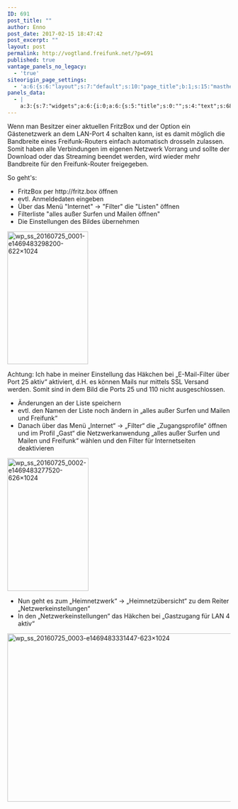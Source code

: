 ```yaml
---
ID: 691
post_title: ""
author: Enno
post_date: 2017-02-15 18:47:42
post_excerpt: ""
layout: post
permalink: http://vogtland.freifunk.net/?p=691
published: true
vantage_panels_no_legacy:
  - 'true'
siteorigin_page_settings:
  - 'a:6:{s:6:"layout";s:7:"default";s:10:"page_title";b:1;s:15:"masthead_margin";b:1;s:13:"footer_margin";b:1;s:13:"hide_masthead";b:0;s:19:"hide_footer_widgets";b:0;}'
panels_data:
  - |
    a:3:{s:7:"widgets";a:6:{i:0;a:6:{s:5:"title";s:0:"";s:4:"text";s:687:"<p>Wenn man Besitzer einer aktuellen FritzBox und der Option ein Gästenetzwerk an dem LAN-Port 4 schalten kann, ist es damit möglich die Bandbreite eines Freifunk-Routers einfach automatisch drosseln zulassen. Somit haben alle Verbindungen im eigenen Netzwerk Vorrang und sollte der Download oder das Streaming beendet werden, wird wieder mehr Bandbreite für den Freifunk-Router freigegeben.</p><p>So geht's:</p><ul><li>FritzBox per http://fritz.box öffnen</li><li>evtl. Anmeldedaten eingeben</li><li>Über das Menü "Internet" -&gt; "Filter" die "Listen" öffnen</li><li>Filterliste "alles außer Surfen und Mailen öffnen"</li><li>Die Einstellungen des Bildes übernehmen</li></ul>";s:20:"text_selected_editor";s:7:"tinymce";s:5:"autop";b:1;s:12:"_sow_form_id";s:13:"58a4c78c91279";s:11:"panels_info";a:7:{s:5:"class";s:31:"SiteOrigin_Widget_Editor_Widget";s:3:"raw";b:0;s:4:"grid";i:0;s:4:"cell";i:0;s:2:"id";i:0;s:9:"widget_id";s:36:"5092ce25-4382-4ef4-9749-b243279475af";s:5:"style";a:1:{s:18:"background_display";s:4:"tile";}}}i:1;a:13:{s:5:"image";i:740;s:14:"image_fallback";s:0:"";s:4:"size";s:6:"medium";s:5:"align";s:7:"default";s:5:"title";s:0:"";s:14:"title_position";s:6:"hidden";s:3:"alt";s:0:"";s:3:"url";s:0:"";s:5:"bound";b:1;s:12:"_sow_form_id";s:13:"58a4c7c8b65a8";s:10:"new_window";b:0;s:10:"full_width";b:0;s:11:"panels_info";a:7:{s:5:"class";s:30:"SiteOrigin_Widget_Image_Widget";s:3:"raw";b:0;s:4:"grid";i:0;s:4:"cell";i:0;s:2:"id";i:1;s:9:"widget_id";s:36:"d6cf19e4-ce86-4d00-8ac3-44a79c77ba3a";s:5:"style";a:1:{s:18:"background_display";s:4:"tile";}}}i:2;a:6:{s:5:"title";s:0:"";s:4:"text";s:783:"<p><span class="s2">Achtung: Ich habe in meiner Einstellung das Häkchen bei „E-Mail-Filter über Port 25 aktiv“ aktiviert, d.H. es können Mails nur mittels SSL Versand werden. Somit sind in dem Bild die Ports 25 und 110 nicht ausgeschlossen.</span></p><ul class="ol1"><li class="li1"><span class="s2">Änderungen an der Liste speichern</span></li><li class="li1"><span class="s2">evtl. den Namen der Liste noch ändern in „alles außer Surfen und Mailen und Freifunk“</span></li><li class="li1"><span class="s2">Danach über das Menü „Internet“ -&gt; „Filter“ die „Zugangsprofile“ öffnen und im Profil „Gast“ die Netzwerkanwendung „alles außer Surfen und Mailen und Freifunk“ wählen und den Filter für Internetseiten deaktivieren</span></li></ul>";s:20:"text_selected_editor";s:7:"tinymce";s:5:"autop";b:1;s:12:"_sow_form_id";s:13:"58a4c7cd1d429";s:11:"panels_info";a:7:{s:5:"class";s:31:"SiteOrigin_Widget_Editor_Widget";s:3:"raw";b:0;s:4:"grid";i:0;s:4:"cell";i:0;s:2:"id";i:2;s:9:"widget_id";s:36:"4d0964fd-5826-4155-a9b6-6027277a292b";s:5:"style";a:1:{s:18:"background_display";s:4:"tile";}}}i:3;a:13:{s:5:"image";i:741;s:14:"image_fallback";s:0:"";s:4:"size";s:6:"medium";s:5:"align";s:7:"default";s:5:"title";s:0:"";s:14:"title_position";s:6:"hidden";s:3:"alt";s:0:"";s:3:"url";s:0:"";s:5:"bound";b:1;s:12:"_sow_form_id";s:13:"58a4c8415305d";s:10:"new_window";b:0;s:10:"full_width";b:0;s:11:"panels_info";a:7:{s:5:"class";s:30:"SiteOrigin_Widget_Image_Widget";s:3:"raw";b:0;s:4:"grid";i:0;s:4:"cell";i:0;s:2:"id";i:3;s:9:"widget_id";s:36:"71b2d52e-8d6a-4127-ac1a-f7824fc30485";s:5:"style";a:1:{s:18:"background_display";s:4:"tile";}}}i:4;a:6:{s:5:"title";s:0:"";s:4:"text";s:304:"<ul class="ol1"><li class="li1"><span class="s2">Nun geht es zum „Heimnetzwerk“ -&gt; „Heimnetzübersicht“ zu dem Reiter „Netzwerkeinstellungen“</span></li><li class="li1"><span class="s2">In den „Netzwerkeinstellungen“ das Häkchen bei „Gastzugang für LAN 4 aktiv“</span></li></ul>";s:20:"text_selected_editor";s:7:"tinymce";s:5:"autop";b:1;s:12:"_sow_form_id";s:13:"58a4c87b5ddbc";s:11:"panels_info";a:7:{s:5:"class";s:31:"SiteOrigin_Widget_Editor_Widget";s:3:"raw";b:0;s:4:"grid";i:0;s:4:"cell";i:0;s:2:"id";i:4;s:9:"widget_id";s:36:"b6f51983-3c25-427f-b893-81f3f77fe5c1";s:5:"style";a:1:{s:18:"background_display";s:4:"tile";}}}i:5;a:13:{s:5:"image";i:743;s:14:"image_fallback";s:0:"";s:4:"size";s:14:"post-thumbnail";s:5:"align";s:7:"default";s:5:"title";s:0:"";s:14:"title_position";s:6:"hidden";s:3:"alt";s:0:"";s:3:"url";s:0:"";s:5:"bound";b:1;s:12:"_sow_form_id";s:13:"58a4c89182e0a";s:10:"new_window";b:0;s:10:"full_width";b:0;s:11:"panels_info";a:7:{s:5:"class";s:30:"SiteOrigin_Widget_Image_Widget";s:3:"raw";b:0;s:4:"grid";i:0;s:4:"cell";i:0;s:2:"id";i:5;s:9:"widget_id";s:36:"cfd65773-db7f-4101-845a-9c69245ad788";s:5:"style";a:1:{s:18:"background_display";s:4:"tile";}}}}s:5:"grids";a:1:{i:0;a:2:{s:5:"cells";i:1;s:5:"style";a:0:{}}}s:10:"grid_cells";a:1:{i:0;a:2:{s:4:"grid";i:0;s:6:"weight";i:1;}}}
---
```

<p>Wenn man Besitzer einer aktuellen FritzBox und der Option ein Gästenetzwerk an dem LAN-Port 4 schalten kann, ist es damit möglich die Bandbreite eines Freifunk-Routers einfach automatisch drosseln zulassen. Somit haben alle Verbindungen im eigenen Netzwerk Vorrang und sollte der Download oder das Streaming beendet werden, wird wieder mehr Bandbreite für den Freifunk-Router freigegeben.</p>
<p>So geht's:</p>
<ul>
<li>FritzBox per http://fritz.box öffnen</li>
<li>evtl. Anmeldedaten eingeben</li>
<li>Über das Menü "Internet" -&gt; "Filter" die "Listen" öffnen</li>
<li>Filterliste "alles außer Surfen und Mailen öffnen"</li>
<li>Die Einstellungen des Bildes übernehmen</li>
</ul>
<img src="http://vogtland.freifunk.net/wordpress/wp-content/uploads/2017/02/wp_ss_20160725_0001-e1469483298200-622x1024-182x300.png" width="182" height="300" srcset="http://vogtland.freifunk.net/wordpress/wp-content/uploads/2017/02/wp_ss_20160725_0001-e1469483298200-622x1024-182x300.png 182w, http://vogtland.freifunk.net/wordpress/wp-content/uploads/2017/02/wp_ss_20160725_0001-e1469483298200-622x1024.png 622w" title="wp_ss_20160725_0001-e1469483298200-622×1024" class="so-widget-image">
<p><span class="s2">Achtung: Ich habe in meiner Einstellung&nbsp;das Häkchen bei „E-Mail-Filter über Port 25 aktiv“ aktiviert, d.H.&nbsp;es können Mails nur mittels SSL Versand werden. Somit sind in dem Bild die Ports 25 und 110 nicht ausgeschlossen.</span></p>
<ul class="ol1">
<li class="li1"><span class="s2">Änderungen an der Liste speichern</span></li>
<li class="li1"><span class="s2">evtl. den Namen der Liste noch ändern in „alles außer Surfen und Mailen und Freifunk“</span></li>
<li class="li1"><span class="s2">Danach über das Menü „Internet“ -&gt; „Filter“ die „Zugangsprofile“ öffnen und im Profil „Gast“ die Netzwerkanwendung „alles außer Surfen und Mailen und Freifunk“ wählen und den Filter für Internetseiten deaktivieren</span></li>
</ul>
<img src="http://vogtland.freifunk.net/wordpress/wp-content/uploads/2017/02/wp_ss_20160725_0002-e1469483277520-626x1024-183x300.png" width="183" height="300" srcset="http://vogtland.freifunk.net/wordpress/wp-content/uploads/2017/02/wp_ss_20160725_0002-e1469483277520-626x1024-183x300.png 183w, http://vogtland.freifunk.net/wordpress/wp-content/uploads/2017/02/wp_ss_20160725_0002-e1469483277520-626x1024.png 626w" title="wp_ss_20160725_0002-e1469483277520-626×1024" class="so-widget-image">
<ul class="ol1">
<li class="li1"><span class="s2">Nun geht es zum „Heimnetzwerk“ -&gt; „Heimnetzübersicht“ zu&nbsp;dem Reiter „Netzwerkeinstellungen“</span></li>
<li class="li1"><span class="s2">In den „Netzwerkeinstellungen“ das Häkchen bei „Gastzugang für LAN 4 aktiv“</span></li>
</ul>
<img src="http://vogtland.freifunk.net/wordpress/wp-content/uploads/2017/02/wp_ss_20160725_0003-e1469483331447-623x1024-623x380.png" width="623" height="380" srcset="" title="wp_ss_20160725_0003-e1469483331447-623×1024" class="so-widget-image">